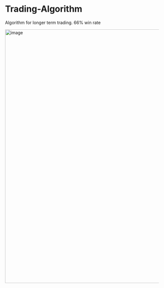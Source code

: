 # Trading-Algorithm
Algorithm for longer term trading. 66% win rate

<img width="1890" height="830" alt="image" src="https://github.com/user-attachments/assets/78386f7a-5542-4cb4-80c7-349bf3132afc" />
